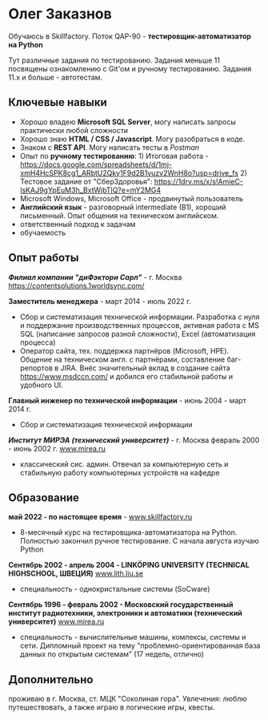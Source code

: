# Олег Заказнов
Обучаюсь в Skillfactory. Поток QAP-90 - **тестировщик-автоматизатор на Python**

Тут различные задания по тестированию. Задания меньше 11 посвящены ознакомлению с Git'ом и ручному тестированию. Задания 11.х и больше - автотестам.

## Ключевые навыки
- Хорошо владею **Microsoft SQL Server**, могу написать запросы практически любой сложности
- Хорошо знаю **HTML / CSS / Javascript**. Могу разобраться в коде.
- Знаком с **REST API**. Могу написать тесты в *Postman*
- Опыт по **ручному тестированию**: 1) Итоговая работа - https://docs.google.com/spreadsheets/d/1mj-xmH4HcSPK8cg1_ARbtU2Qky1F9d2B1vuzv2WnH8o?usp=drive_fs 2) Тестовое задание от "СберЗдоровья": https://1drv.ms/x/s!AmieC-lsKAJ9gYpEuM3h_BxtWjbTlQ?e=mY2MG4
- Microsoft Windows, Microsoft Office - продвинутый пользователь
- **Английский язык** - разговорный intermediate (B1), хороший письменный. Опыт общения на техническом английском.
- ответственный подход к задачам
- обучаемость

## Опыт работы
_**Филиал компании "диФэктори Сарл"**_ - г. Москва
https://contentsolutions.1worldsync.com/

**Заместитель менеджера** - март 2014 - июль 2022 г.
- Сбор и систематизация технической информации. Разработка с нуля и поддержание производственных процессов, активная работа с MS SQL (написание запросов разной сложности), Excel (автоматизация процесса)
- Оператор сайта, тех. поддержка партнёров (Microsoft, HPE). Общение на техническом англ. с партнёрами, составление баг-репортов в JIRA. Внёс значительный вклад в создание сайта https://www.msdccn.com/ и добился его стабильной работы и удобного UI.

**Главный инженер по технической информации** - июнь 2004 - март 2014 г.
- Сбор и систематизация технической информации

_**Институт МИРЭА (технический университет)**_ - г. Москва февраль 2000 - июнь 2002 г.
www.mirea.ru
- классический сис. админ. Отвечал за компьютерную сеть и стабильную работу компьютерных устройств на кафедре

## Образование
**май 2022 - по настоящее время** - www.skillfactory.ru
- 8-месячный курс на тестировщика-автоматизатора на Python. Полностью закончил ручное тестирование. С начала августа изучаю Python

**Сентябрь 2002 - апрель 2004 - LINKÖPING UNIVERSITY (TECHNICAL HIGHSCHOOL, ШВЕЦИЯ)** www.lith.liu.se
- специальность - однокристальные системы (SoCware)

**Сентябрь 1996 - февраль 2002 - Московский государственный институт радиотехники, электроники и автоматики (технический университет)** www.mirea.ru
- специальность - вычислительные машины, комлексы, системы и сети. Дипломный проект на тему "проблемно-ориентированная база данных по открытым системам" (17 недель, отлично)

## Дополнительно
проживаю в г. Москва, ст. МЦК "Соколиная гора". Увлечения: люблю путешествовать, а также играю в логические игры, квесты.
